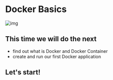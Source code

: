 # Docker Basics

![img](https://upload.wikimedia.org/wikipedia/commons/7/79/Docker_%28container_engine%29_logo.png)

## This time we will do the next
- find out what is Docker and Docker Container
- create and run our first Docker application

## Let's start!
